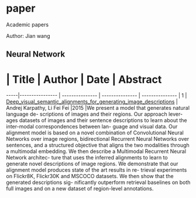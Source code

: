 # paper
Academic papers

Author: Jian wang


## Neural Network
  #  | Title           |  Author       |  Date           | Abstract           
-----|---------------- | --------------- | --------------- | --------------- |
1 | [Deep_visual_semantic_alignments_for_generating_image_descriptions](./neural_network/deep_visual_semantic_alignments_for_generating_image_descriptions.pdf) | 
Andrej Karpathy, Li Fei Fei |2015   |We present a model that generates natural language de-
scriptions of images and their regions. Our approach lever-
ages datasets of images and their sentence descriptions to
learn about the inter-modal correspondences between lan-
guage and visual data. Our alignment model is based on a
novel combination of Convolutional Neural Networks over
image regions, bidirectional Recurrent Neural Networks
over sentences, and a structured objective that aligns the
two modalities through a multimodal embedding. We then
describe a Multimodal Recurrent Neural Network architec-
ture that uses the inferred alignments to learn to generate
novel descriptions of image regions. We demonstrate that
our alignment model produces state of the art results in re-
trieval experiments on Flickr8K, Flickr30K and MSCOCO
datasets. We then show that the generated descriptions sig-
nificantly outperform retrieval baselines on both full images
and on a new dataset of region-level annotations.

